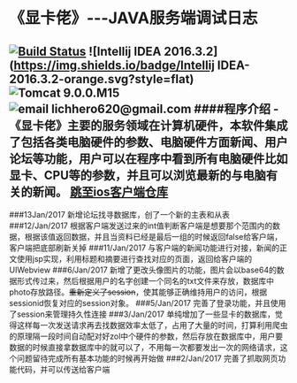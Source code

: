 # 《显卡佬》---JAVA服务端调试日志
[![Build Status](https://travis-ci.org/liangzaize/Java.svg?branch=master)](https://travis-ci.org/liangzaize/Java)
![Intellij IDEA 2016.3.2](https://img.shields.io/badge/Intellij IDEA-2016.3.2-orange.svg?style=flat)
![Tomcat 9.0.0.M15](https://img.shields.io/badge/Tomcat-9.0.0.M15-blue.svg?style=flat)
![email lichhero620@gmail.com](https://img.shields.io/badge/email-lichhero620@gmail.com-yellow.svg?style=flat)
####程序介绍
-《显卡佬》主要的服务领域在计算机硬件，本软件集成了包括各类电脑硬件的参数、电脑硬件方面新闻、用户论坛等功能，用户可以在程序中看到所有电脑硬件比如显卡、CPU等的参数，并且可以浏览最新的与电脑有关的新闻。
[跳至ios客户端仓库](https://github.com/liangzaize/IOS)
---
###13Jan/2017
新增论坛找寻数据库，创了一个新的主表和从表
###12/Jan/2017
根据客户端发送过来的int值判断客户端是想要那个范围内的数据，根据该值返回数据，并且当资料已经是最后一组的时候返回false给客户端，客户端把底部刷新关掉
###11/Jan/2017
与客户端的新闻功能进行对接，新闻的正文使用jsp实现，利用标题和摘要进行查找对应的页面，返回给客户端的UIWebview
###6/Jan/2017
新增了更改头像图片的功能，图片会以base64的数据形式传过来，然后根据用户的名字创建一个同名的txt文件来存放，数据库中photo存放路径。~~重新定义了session~~，使其能够正确维持用户的访问，根据sessionid恢复对应的session对象。
###5/Jan/2017
完善了登录功能，并且使用了session来管理持久性连接
###3/Jan/2017
单纯增加了一些显卡的数据库，觉得这样每一次发送请求再去找数据效率太低了，占用了大量的时间，打算利用爬虫的原理隔一段时间自动配对好zol中个硬件的参数，然后存放在数据库中，用户要数据的时候直接拿数据库中的就可以了，不用每一次都要发出一次的网络请求，这个问题留待完成所有基本功能的时候再开始做
###2/Jan/2017
完善了抓取网页功能代码，并可以传送给客户端
